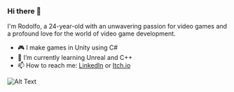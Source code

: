 ### Hi there 👋


  I'm Rodolfo, a 24-year-old with an unwavering passion for video games and a profound love for the world of video game development.


- 🎮 I make games in Unity using C#
- 🌱 I’m currently learning Unreal and C++
- 📫 How to reach me: [LinkedIn](https://www.linkedin.com/in/rodolfo-delgado-alonso/) or [Itch.io](https://razerzag.itch.io/)

![Alt Text](https://github.com/RodolfoDelgadoDev/RodolfoDelgadoDev/blob/main/delorean.gif)

